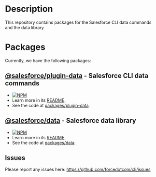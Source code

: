 # Description

This repository contains packages for the Salesforce CLI data commands and the data library

# Packages

Currently, we have the following packages:

## [@salesforce/plugin-data](https://www.npmjs.com/package/@salesforce/plugin-data) - Salesforce CLI data commands

- [![NPM](https://img.shields.io/npm/v/@salesforce/plugin-data.svg)](https://www.npmjs.com/package/@salesforce/plugin-data)
- Learn more in its [README](https://github.com/salesforcecli/data/blob/main/packages/plugin-data/README.md).
- See the code at [packages/plugin-data](https://github.com/salesforcecli/data/blob/main/packages/plugin-data).

## [@salesforce/data](https://www.npmjs.com/package/@salesforce/data) - Salesforce data library

- [![NPM](https://img.shields.io/npm/v/@salesforce/data.svg)](https://www.npmjs.com/package/@salesforce/data)
- Learn more in its [README](https://github.com/salesforcecli/data/blob/main/packages/data/README.md).
- See the code at [packages/data](https://github.com/salesforcecli/data/blob/main/packages/data).

## Issues

Please report any issues here: https://github.com/forcedotcom/cli/issues
